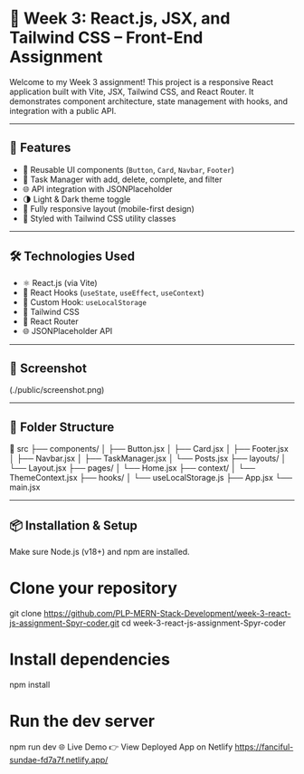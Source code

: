 # 🎨 Week 3: React.js, JSX, and Tailwind CSS – Front-End Assignment

Welcome to my Week 3 assignment! This project is a responsive React application built with Vite, JSX, Tailwind CSS, and React Router. It demonstrates component architecture, state management with hooks, and integration with a public API.

---

## 🚀 Features

- 🔹 Reusable UI components (`Button`, `Card`, `Navbar`, `Footer`)
- 🔄 Task Manager with add, delete, complete, and filter
- 🌐 API integration with JSONPlaceholder
- 🌗 Light & Dark theme toggle
- 📱 Fully responsive layout (mobile-first design)
- 💨 Styled with Tailwind CSS utility classes

---

## 🛠️ Technologies Used

- ⚛️ React.js (via Vite)
- 🧠 React Hooks (`useState`, `useEffect`, `useContext`)
- 🧩 Custom Hook: `useLocalStorage`
- 💅 Tailwind CSS
- 🔗 React Router
- 🌐 JSONPlaceholder API

---

## 📸 Screenshot
(./public/screenshot.png)

---

## 📂 Folder Structure

📁 src
├── components/
│ ├── Button.jsx
│ ├── Card.jsx
│ ├── Footer.jsx
│ ├── Navbar.jsx
│ ├── TaskManager.jsx
│ └── Posts.jsx
├── layouts/
│ └── Layout.jsx
├── pages/
│ └── Home.jsx
├── context/
│ └── ThemeContext.jsx
├── hooks/
│ └── useLocalStorage.js
├── App.jsx
└── main.jsx

---

## 📦 Installation & Setup

Make sure Node.js (v18+) and npm are installed.


# Clone your repository
git clone https://github.com/PLP-MERN-Stack-Development/week-3-react-js-assignment-Spyr-coder.git
cd week-3-react-js-assignment-Spyr-coder

# Install dependencies
npm install

# Run the dev server
npm run dev
🌐 Live Demo
👉 View Deployed App on Netlify https://fanciful-sundae-fd7a7f.netlify.app/
